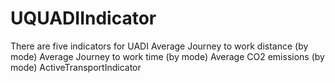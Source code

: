 # UQUADIIndicator
There are five indicators for UADI   Average Journey to work distance (by mode) Average Journey to work time (by mode) Average CO2 emissions (by mode) ActiveTransportIndicator
